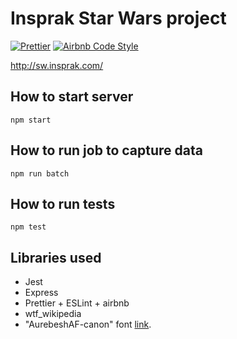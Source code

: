 # Insprak Star Wars project

[![Prettier](https://img.shields.io/badge/code_style-prettier-ff69b4.svg)](https://github.com/prettier/prettier)
[![Airbnb Code Style](https://badgen.net/badge/code%20style/airbnb/ff5a5f?icon=airbnb)](https://github.com/airbnb/javascript)


http://sw.insprak.com/

## How to start server

```
npm start
```

## How to run job to capture data

```
npm run batch
```

## How to run tests

```
npm test
```

## Libraries used

- Jest
- Express
- Prettier + ESLint + airbnb
- wtf_wikipedia
- "AurebeshAF-canon" font [link](https://aurekfonts.github.io/index.html?font=AurebeshAF).
